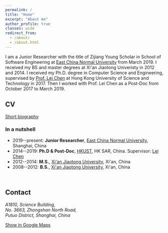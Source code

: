 ```yaml
---
permalink: /
title: "Home"
excerpt: "About me"
author_profile: true
classes: wide
redirect_from: 
  - /about/
  - /about.html
---
```




I am a Junior Researcher with the title of Zijiang Young Scholar in School of Software Engineering at [East China Normal University](http://english.ecnu.edu.cn/) from March 2019. I received my BS and master degrees at Xi'an Jiaotong Univeristy in 2012 and 2014. I received my Ph.D. degree in Computer Science and Engineering, supervised by [Prof. Lei Chen](http://www.cse.ust.hk/~leichen) at Hong Kong University of Science and Technology in 2017. Then I worked with Prof. Lei Chen as a Post-Doc from October 2017 to March 2019. 

<!-- This website is powered by the [academicpages template](https://github.com/academicpages/academicpages.github.io) and hosted on [GitHub Pages](https://pages.github.com). -->








## CV

[Short biography](files/biography.txt)


### In a nutshell

- 2019--present: **Junior Researcher**, [East China Normal University](http://english.ecnu.edu.cn/), Shanghai, China
- 2014--2019: **Ph.D & Post-Doc**, [HKUST](https://hkust.edu.hk/),  HK SAR, China. Supervisor: [Lei Chen](http://www.cse.ust.hk/~leichen)
- 2012--2014: **M.S.**, [Xi'an Jiaotong University](http://en.xjtu.edu.cn/), Xi'an, China
- 2008--2012: **B.S.**, [Xi'an Jiaotong University](http://en.xjtu.edu.cn/), Xi'an, China





<br/>

## Contact



<address>
  A1810, Science Building, <br>
	No. 3663, Zhongshan North Road, <br>
	Putuo District, Shanghai, China
</address>

<a target="_blank" title="Map to my office, on Google Maps" href="https://www.google.com/maps/search/?api=1&query=31.2275067,121.4036102" class="button">Show in Google Maps</a>

<br/>

